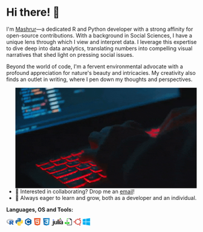 # Hi there! 👋

I'm [Mashrur](https://mashrurayon.com/)—a dedicated R and Python developer with a strong affinity for open-source contributions. With a background in Social Sciences, I have a unique lens through which I view and interpret data. I leverage this expertise to dive deep into data analytics, translating numbers into compelling visual narratives that shed light on pressing social issues.

Beyond the world of code, I'm a fervent environmental advocate with a profound appreciation for nature's beauty and intricacies. My creativity also finds an outlet in writing, where I pen down my thoughts and perspectives.

<img align="right" alt="GIF" src="https://github.com/mashrur-ayon/mashrur-readme-files/blob/main/coding.gif"/>

- 💼 Interested in collaborating? Drop me an [email](mailto:mashrur399@gmail.com)!
- 🌱 Always eager to learn and grow, both as a developer and an individual.

**Languages, OS and Tools:**  

<code><img height="20" src="https://github.com/mashrur-ayon/mashrur-readme-files/blob/main/r.png"></code>
<code><img height="20" src="https://github.com/mashrur-ayon/mashrur-readme-files/blob/main/python.png"></code>
<code><img height="20" src="https://github.com/mashrur-ayon/mashrur-readme-files/blob/main/c.png"></code>
<code><img height="20" src="https://github.com/mashrur-ayon/mashrur-readme-files/blob/main/html5.png"></code>
<code><img height="20" src="https://github.com/mashrur-ayon/mashrur-readme-files/blob/main/css3.png"></code>
<code><img height="20" src="https://github.com/mashrur-ayon/mashrur-readme-files/blob/main/julia.png"></code>
<code><img height="20" src="https://github.com/mashrur-ayon/mashrur-readme-files/blob/main/sql.png"></code>
<code><img height="20" src="https://github.com/mashrur-ayon/mashrur-readme-files/blob/main/linux.png"></code>
<code><img height="20" src="https://github.com/mashrur-ayon/mashrur-readme-files/blob/main/windows.png"></code>
